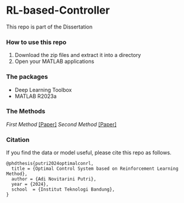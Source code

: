 # RL-based-Controller
This repo is part of the Dissertation 
### How to use this repo 
<p><ol>
  <li>Download the zip files and extract it into a directory</li>
  <li>Open your MATLAB applications</li>
  
</ol></p>

### The packages 
<p><ul>
  <li>Deep Learning Toolbox</li>
  <li>MATLAB R2023a</li>
</ul></p>

### The Methods 
<p>
  <em>First Method</em>
  <a href="https://ieeexplore.ieee.org/document/10064282">[Paper]</a>
  <em>Second Method</em>
  <a href="https://ieeexplore.ieee.org/document/10356050">[Paper]</a>
</p>

### Citation
If you find the data or model useful, please cite this repo as follows.
```
@phdthesis{putri2024optimalconrl,
  title = {Optimal Control System based on Reinforcement Learning Method}, 
  author = {Adi Novitarini Putri},
  year = {2024},
  school  = {Institut Teknologi Bandung},
}
```
